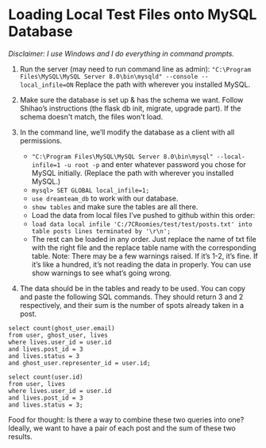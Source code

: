# Loading Local Test Files onto MySQL Database

*Disclaimer: I use Windows and I do everything in command prompts.*

1. Run the server (may need to run command line as admin):
`"C:\Program Files\MySQL\MySQL Server 8.0\bin\mysqld" --console --local_infile=ON`
Replace the path with wherever you installed MySQL.

2. Make sure the database is set up & has the schema we want. Follow Shihao’s instructions (the flask db init, migrate, upgrade part). If the schema doesn't match, the files won't load.

3. In the command line, we’ll modify the database as a client with all permissions.
    * `"C:\Program Files\MySQL\MySQL Server 8.0\bin\mysql" --local-infile=1 -u root -p` and enter whatever password you chose for MySQL initially. (Replace the path with wherever you installed MySQL.)
    * `mysql> SET GLOBAL local_infile=1;`
    * `use dreamteam_db` to work with our database.
    * `show tables` and make sure the tables are all there.
    * Load the data from local files I’ve pushed to github within this order:
    * `load data local infile 'C:/7CRoomies/test/test/posts.txt' into table posts lines terminated by '\r\n';`
    * The rest can be loaded in any order. Just replace the name of txt file with the right file and the replace table name with the corresponding table.
Note: There may be a few warnings raised. If it’s 1-2, it’s fine. If it’s like a hundred, it’s not reading the data in properly. You can use show warnings to see what’s going wrong.

4. The data should be in the tables and ready to be used. You can copy and paste the following SQL commands. They should return 3 and 2 respectively, and their sum is the number of spots already taken in a post.

```
select count(ghost_user.email)
from user, ghost_user, lives
where lives.user_id = user.id
and lives.post_id = 3
and lives.status = 3
and ghost_user.representer_id = user.id;

select count(user.id)
from user, lives
where lives.user_id = user.id
and lives.post_id = 3
and lives.status = 3;
```

Food for thought: Is there a way to combine these two queries into one? Ideally, we want to have a pair of each post and the sum of these two results.
